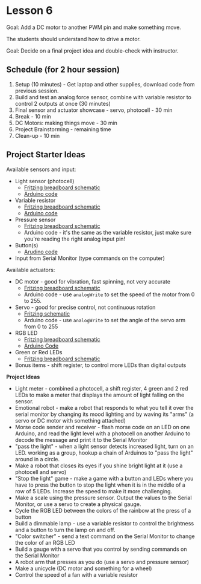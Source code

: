 Lesson 6
========

Goal: Add a DC motor to another PWM pin and make something move.

The students should understand how to drive a motor.

Goal: Decide on a final project idea and double-check with instructor.

## Schedule (for 2 hour session)

1. Setup (10 minutes) - Get laptop and other supplies, download code from
   previous session.
1. Build and test an analog force sensor, combine with variable resistor to
   control 2 outputs at once (30 minutes)
1. Final sensor and actuator showcase - servo, photocell - 30 min
1. Break - 10 min
1. DC Motors:  making things move - 30 min
1. Project Brainstorming - remaining time
1. Clean-up - 10 min

## Project Starter Ideas

Available sensors and input:

* Light sensor (photocell)
  * [Fritzing breadboard schematic](https://github.com/peplin/electronics-and-programming-class/raw/master/5/light-sensor.fzz)
  * [Arduino code](https://github.com/peplin/electronics-and-programming-class/blob/master/5/lightsensor_to_led/lightsensor_to_led.ino)
* Variable resistor
  * [Fritzing breadboard schematic](https://github.com/peplin/electronics-and-programming-class/raw/master/4/variable-resistor.fzz)
  * [Arduino code](the://github.com/peplin/electronics-and-programming-class/blob/master/4/forcesensor/forcesensor.ino)
* Pressure sensor
  * [Fritzing breadboard schematic](https://github.com/peplin/electronics-and-programming-class/raw/master/4/force-sensor.fzz)
  * Arduino code - it's the same as the variable resistor, just make sure you're
    reading the right analog input pin!
* Button(s)
  * [Arudino code](https://github.com/peplin/electronics-and-programming-class/blob/master/4/readbutton.ino)
* Input from Serial Monitor (type commands on the computer)

Available actuators:

* DC motor - good for vibration, fast spinning, not very accurate
  * [Fritzing breadboard
    schematic](https://github.com/peplin/electronics-and-programming-class/raw/master/6/dcmotor.fzz)
  * Arduino code - use `analogWrite` to set the speed of the motor from 0 to 255.
* Servo - good for precise control, not continuous rotation
  * [Fritzing schematic](https://github.com/peplin/electronics-and-programming-class/raw/master/5/servo-and-variable-resistor.fzz)
  * Arduino code - use `analogWrite` to set the angle of the servo arm from 0 to 255
* RGB LED
  * [Fritzing breadboard
    schematic](https://github.com/peplin/electronics-and-programming-class/raw/master/3/4-rgb-led.fzz)
  * [Arduino Code](https://github.com/peplin/electronics-and-programming-class/blob/master/3/rgbled/rgbled.ino)
* Green or Red LEDs
  * [Fritzing breadboard schematic](https://github.com/peplin/electronics-and-programming-class/raw/master/2/2-external-led.fzz)
* Bonus items - shift register, to control more LEDs than digital outputs

**Project Ideas**

* Light meter - combined a photocell, a shift register, 4 green and 2 red LEDs
  to make a meter that displays the amount of light falling on the sensor.
* Emotional robot - make a robot that responds to what you tell it over the
  serial monitor by changing its mood lighting and by waving its "arms" (a servo
  or DC motor with something attached)
* Morse code sender and receiver - flash morse code on an LED on one Arduino,
  and read the light level with a photocell on another Arduino to decode the
  message and print it to the Serial Monitor
* "pass the light" - when a light sensor detects increased light, turn on an
  LED. working as a group, hookup a chain of Arduinos to "pass the light" around
  in a circle.
* Make a robot that closes its eyes if you shine bright light at it (use a
  photocell and servo)
* "Stop the light" game - make a game with a button and LEDs where you have to
  press the button to stop the light when it is in the middle of a row of 5
  LEDs. Increase the speed to make it more challenging.
* Make a scale using the pressure sensor. Output the values to the Serial
  Monitor, or use a servo to create a physical gauge.
* Cycle the RGB LED between the colors of the rainbow at the press of a button
* Build a dimmable lamp - use a variable resistor to control the brightness and
  a button to turn the lamp on and off.
* "Color switcher" - send a text command on the Serial Monitor to change the
  color of an RGB LED
* Build a gauge with a servo that you control by sending commands on the Serial
  Monitor
* A robot arm that presses as you do (use a servo and pressure sensor)
* Make a unicycle (DC motor and something for a wheel)
* Control the speed of a fan with a variable resistor
